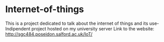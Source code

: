 # Internet-of-things
This is a project dedicated to talk about the internet of things and its use- Indipendent project hosted on my university server
Link to the website: http://sgc484.poseidon.salford.ac.uk/IoT/
